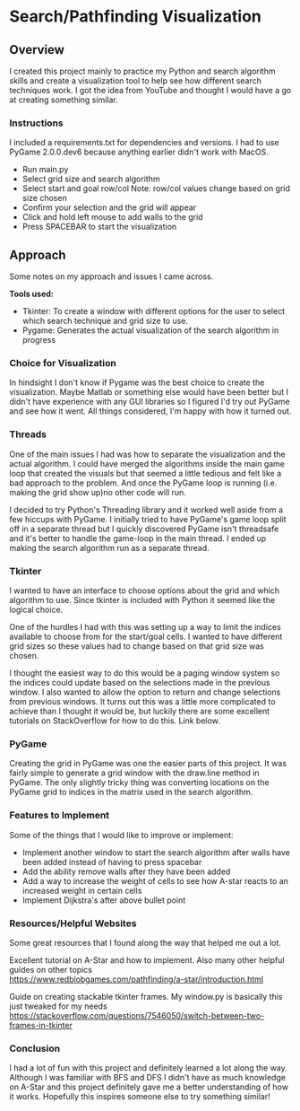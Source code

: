 # Search/Pathfinding Visualization

## Overview
I created this project mainly to practice my Python and search algorithm skills and create a visualization tool to help see how different search techniques work. I got the idea from YouTube and thought I would have a go at creating something similar. 

### Instructions
I included a requirements.txt for dependencies and versions. I had to use PyGame 2.0.0.dev6 because anything earlier didn't work with MacOS. 

- Run main.py
- Select grid size and search algorithm
- Select start and goal row/col Note: row/col values change based on grid size chosen
- Confirm your selection and the grid will appear
- Click and hold left mouse to add walls to the grid
- Press SPACEBAR to start the visualization 

## Approach

Some notes on my approach and issues I came across.

**Tools used:** 
- Tkinter: To create a window with different options for the user to select which search technique and grid size to use.
- Pygame: Generates the actual visualization of the search algorithm in progress 

### Choice for Visualization
In hindsight I don't know if Pygame was the best choice to create the visualization. Maybe Matlab or something else would have been better but I didn't have experience with any GUI libraries so I figured I'd try out PyGame and see how it went. All things considered, I'm happy with how it turned out.

### Threads
One of the main issues I had was how to separate the visualization and the actual algorithm. I could have merged the algorithms inside the main game loop that created the visuals but that seemed a little tedious and felt like a bad approach to the problem. And once the PyGame loop is running (i.e. making the grid show up)no other code will run. 

I decided to try Python's Threading library and it worked well aside from a few hiccups with PyGame. I initially tried to have PyGame's game loop split off in a separate thread but I quickly discovered PyGame isn't threadsafe and it's better to handle the game-loop in the main thread. I ended up making the search algorithm run as a separate thread.

### Tkinter
I wanted to have an interface to choose options about the grid and which algorithm to use. Since tkinter is included with Python it seemed like the logical choice.

One of the hurdles I had with this was setting up a way to limit the indices available to choose from for the start/goal cells. I wanted to have different grid sizes so these values had to change based on that grid size was chosen.

I thought the easiest way to do this would be a paging window system so the indices could update based on the selections made in the previous window. I also wanted to allow the option to return and change selections from previous windows. It turns out this was a little more complicated to achieve than I thought it would be, but luckily there are some excellent tutorials on StackOverflow for how to do this. Link below.

### PyGame 
Creating the grid in PyGame was one the easier parts of this project. It was fairly simple to generate a grid window with the draw.line method in PyGame. The only slightly tricky thing was converting locations on the PyGame grid to indices in the matrix used in the search algorithm.

### Features to Implement
Some of the things that I would like to improve or implement:
- Implement another window to start the search algorithm after walls have been added instead of having to press spacebar
- Add the ability remove walls after they have been added
- Add a way to increase the weight of cells to see how A-star reacts to an increased weight in certain cells
- Implement Dijkstra's after above bullet point

### Resources/Helpful Websites
Some great resources that I found along the way that helped me out a lot.

Excellent tutorial on A-Star and how to implement. Also many other helpful guides on other topics  
https://www.redblobgames.com/pathfinding/a-star/introduction.html  

Guide on creating stackable tkinter frames. My window.py is basically this just tweaked for my needs  
https://stackoverflow.com/questions/7546050/switch-between-two-frames-in-tkinter


### Conclusion
I had a lot of fun with this project and definitely learned a lot along the way. Although I was familiar with BFS and DFS I didn't have as much knowledge on A-Star and this project definitely gave me a better understanding of how it works. Hopefully this inspires someone else to try something similar! 

